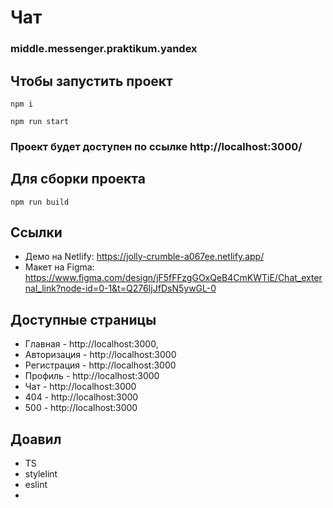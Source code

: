 # Чат
### middle.messenger.praktikum.yandex

## Чтобы запустить проект

```npm i```

```npm run start```

### Проект будет доступен по ссылке http://localhost:3000/

## Для сборки проекта

```npm run build```

## Ссылки
- Демо на Netlify: https://jolly-crumble-a067ee.netlify.app/
- Макет на Figma: https://www.figma.com/design/jF5fFFzgGOxQeB4CmKWTiE/Chat_external_link?node-id=0-1&t=Q276IjJfDsN5ywGL-0


## Доступные страницы
- Главная - http://localhost:3000,
- Авторизация - http://localhost:3000
- Регистрация - http://localhost:3000
- Профиль - http://localhost:3000
- Чат - http://localhost:3000
- 404 - http://localhost:3000
- 500 - http://localhost:3000


## Доавил
- TS 
- stylelint 
- eslint
- 